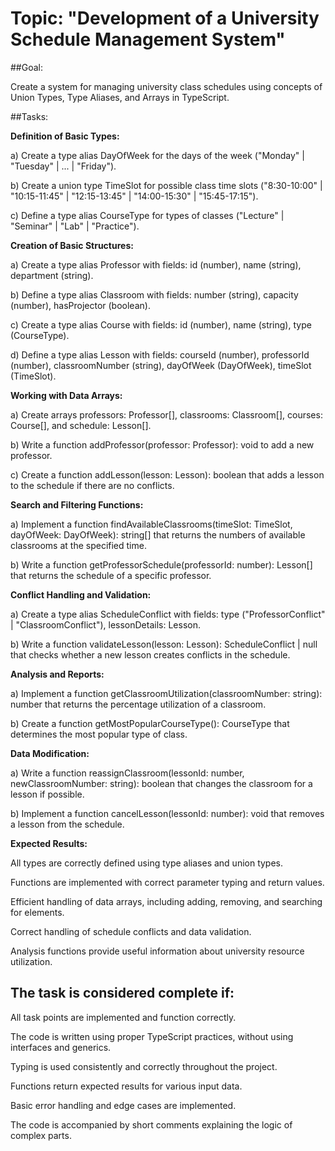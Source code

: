 # Topic: "Development of a University Schedule Management System"

##Goal:

Create a system for managing university class schedules using concepts of Union Types, Type Aliases, and Arrays in TypeScript.

##Tasks:

**Definition of Basic Types:**

a) Create a type alias DayOfWeek for the days of the week ("Monday" | "Tuesday" | ... | "Friday").

b) Create a union type TimeSlot for possible class time slots ("8:30-10:00" | "10:15-11:45" | "12:15-13:45" | "14:00-15:30" | "15:45-17:15").

c) Define a type alias CourseType for types of classes ("Lecture" | "Seminar" | "Lab" | "Practice").


**Creation of Basic Structures:**

a) Create a type alias Professor with fields: id (number), name (string), department (string).

b) Define a type alias Classroom with fields: number (string), capacity (number), hasProjector (boolean).

c) Create a type alias Course with fields: id (number), name (string), type (CourseType).

d) Define a type alias Lesson with fields: courseId (number), professorId (number), classroomNumber (string), dayOfWeek (DayOfWeek), timeSlot (TimeSlot).


**Working with Data Arrays:**


a) Create arrays professors: Professor[], classrooms: Classroom[], courses: Course[], and schedule: Lesson[].

b) Write a function addProfessor(professor: Professor): void to add a new professor.

c) Create a function addLesson(lesson: Lesson): boolean that adds a lesson to the schedule if there are no conflicts.


**Search and Filtering Functions:**

a) Implement a function findAvailableClassrooms(timeSlot: TimeSlot, dayOfWeek: DayOfWeek): string[] that returns the numbers of available classrooms at the specified time.

b) Write a function getProfessorSchedule(professorId: number): Lesson[] that returns the schedule of a specific professor.

**Conflict Handling and Validation:**

a) Create a type alias ScheduleConflict with fields: type ("ProfessorConflict" | "ClassroomConflict"), lessonDetails: Lesson.

b) Write a function validateLesson(lesson: Lesson): ScheduleConflict | null that checks whether a new lesson creates conflicts in the schedule.


**Analysis and Reports:**

a) Implement a function getClassroomUtilization(classroomNumber: string): number that returns the percentage utilization of a classroom.

b) Create a function getMostPopularCourseType(): CourseType that determines the most popular type of class.

**Data Modification:**

a) Write a function reassignClassroom(lessonId: number, newClassroomNumber: string): boolean that changes the classroom for a lesson if possible.

b) Implement a function cancelLesson(lessonId: number): void that removes a lesson from the schedule.

**Expected Results:**

All types are correctly defined using type aliases and union types.

Functions are implemented with correct parameter typing and return values.

Efficient handling of data arrays, including adding, removing, and searching for elements.

Correct handling of schedule conflicts and data validation.

Analysis functions provide useful information about university resource utilization.


## The task is considered complete if:

All task points are implemented and function correctly.

The code is written using proper TypeScript practices, without using interfaces and generics.

Typing is used consistently and correctly throughout the project.

Functions return expected results for various input data.

Basic error handling and edge cases are implemented.

The code is accompanied by short comments explaining the logic of complex parts.

